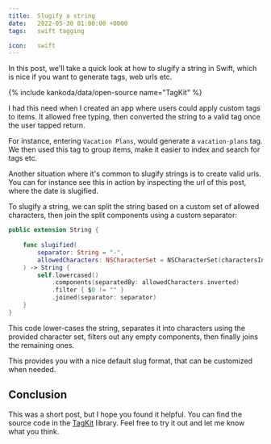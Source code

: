 ```yaml
---
title:  Slugify a string
date:   2022-05-30 01:00:00 +0000
tags:   swift tagging

icon:   swift
---
```


In this post, we'll take a quick look at how to slugify a string in Swift, which is nice if you want to generate tags, web urls etc.

{% include kankoda/data/open-source name="TagKit" %}

I had this need when I created an app where users could apply custom tags to items. It allowed free typing, then converted the string to a valid tag once the user tapped return. 

For instance, entering `Vacation Plans`, would generate a `vacation-plans` tag. We then used this tag to group items, make it easier to index and search for tags etc.

Another situation where it's common to slugify strings is to create valid urls. You can for instance see this in action by inspecting the url of this post, where the date is slugified.

To slugify a string, we can split the string based on a custom set of allowed characters, then join the split components using a custom separator:

```swift
public extension String {
    
    func slugified(
        separator: String = "-",
        allowedCharacters: NSCharacterSet = NSCharacterSet(charactersIn: "abcdefghijklmnopqrstuvwxyzABCDEFGHIJKLMNOPQRSTUVWXYZ0123456789-")
    ) -> String {
        self.lowercased()
            .components(separatedBy: allowedCharacters.inverted)
            .filter { $0 != "" }
            .joined(separator: separator)
    }
}
```

This code lower-cases the string, separates it into characters using the provided character set, filters out any empty components, then finally joins the remaining ones.

This provides you with a nice default slug format, that can be customized when needed.


## Conclusion

This was a short post, but I hope you found it helpful. You can find the source code in the [TagKit]({{project.url}}) library. Feel free to try it out and let me know what you think.